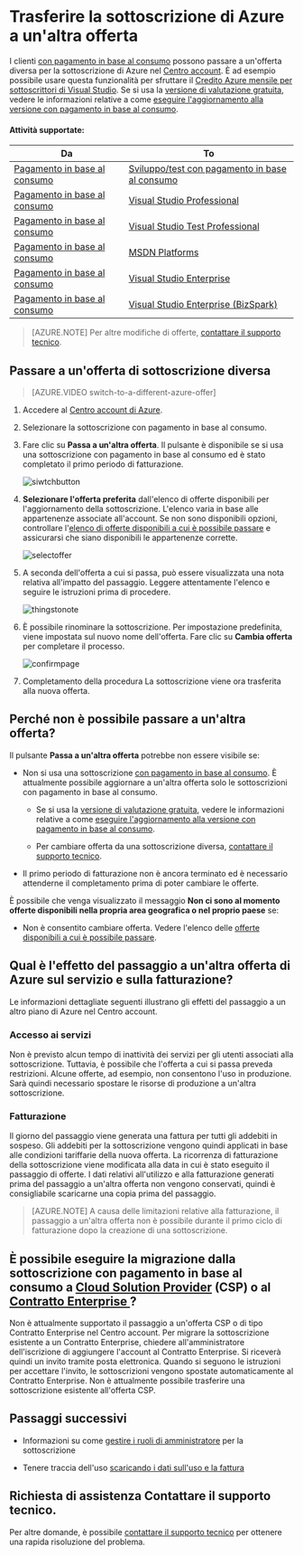<properties
    pageTitle="Trasferire la sottoscrizione di Azure a un'altra offerta | Microsoft Azure"
    description="Informazioni su come modificare la sottoscrizione di Azure e passare a un'offerta diversa tramite il portale di gestione della sottoscrizione"
    services=""
    documentationCenter=""
    authors="genlin"
    manager="mbaldwin"
    editor=""
    tags="billing,top-support-issue"/>

<tags
    ms.service="billing"
    ms.workload="na"
    ms.tgt_pltfrm="na"
    ms.devlang="na"
    ms.topic="article"
    ms.date="09/30/2016"
    ms.author="genli"/>


# <a name="switch-your-azure-subscription-to-another-offer"></a>Trasferire la sottoscrizione di Azure a un'altra offerta

I clienti [con pagamento in base al consumo](https://azure.microsoft.com/offers/ms-azr-0003p/) possono passare a un'offerta diversa per la sottoscrizione di Azure nel [Centro account](https://account.windowsazure.com/Subscriptions). È ad esempio possibile usare questa funzionalità per sfruttare il [Credito Azure mensile per sottoscrittori di Visual Studio](https://azure.microsoft.com/pricing/member-offers/msdn-benefits-details/). Se si usa la [versione di valutazione gratuita](https://azure.microsoft.com/free/), vedere le informazioni relative a come [eseguire l'aggiornamento alla versione con pagamento in base al consumo](billing-buy-sign-up-azure-subscription.md#upgrade-azure-free-trial-to-pay-as-you-go).

#### <a name="what's-supported:"></a>Attività supportate:

| Da                                                              | To                                                                                      |
|-------------------------------------------------------------------|-----------------------------------------------------------------------------------------|
| [Pagamento in base al consumo](https://azure.microsoft.com/offers/ms-azr-0003p/) | [Sviluppo/test con pagamento in base al consumo](https://azure.microsoft.com/offers/ms-azr-0023p/)              |                  |
| [Pagamento in base al consumo](https://azure.microsoft.com/offers/ms-azr-0003p/) | [Visual Studio Professional](https://azure.microsoft.com/offers/ms-azr-0059p/)          |
| [Pagamento in base al consumo](https://azure.microsoft.com/offers/ms-azr-0003p/) | [Visual Studio Test Professional](https://azure.microsoft.com/offers/ms-azr-0060p/)     |
| [Pagamento in base al consumo](https://azure.microsoft.com/offers/ms-azr-0003p/) | [MSDN Platforms](https://azure.microsoft.com/offers/ms-azr-0062p/)                      |
| [Pagamento in base al consumo](https://azure.microsoft.com/offers/ms-azr-0003p/) | [Visual Studio Enterprise](https://azure.microsoft.com/offers/ms-azr-0063p/)            |
| [Pagamento in base al consumo](https://azure.microsoft.com/offers/ms-azr-0003p/) | [Visual Studio Enterprise (BizSpark)](https://azure.microsoft.com/offers/ms-azr-0064p/) |

> [AZURE.NOTE] Per altre modifiche di offerte, [contattare il supporto tecnico](https://portal.azure.com/?#blade/Microsoft_Azure_Support/HelpAndSupportBlade).
    
## <a name="switch-subscription-offer"></a>Passare a un'offerta di sottoscrizione diversa

> [AZURE.VIDEO switch-to-a-different-azure-offer]

1.  Accedere al [Centro account di Azure](https://account.windowsazure.com/Subscriptions).

2.  Selezionare la sottoscrizione con pagamento in base al consumo.

3.  Fare clic su **Passa a un'altra offerta**. Il pulsante è disponibile se si usa una sottoscrizione con pagamento in base al consumo ed è stato completato il primo periodo di fatturazione.

    ![siwtchbutton](./media/billing-how-to-switch-azure-offer/switchbutton.png)
    
4.  **Selezionare l'offerta preferita** dall'elenco di offerte disponibili per l'aggiornamento della sottoscrizione. L'elenco varia in base alle appartenenze associate all'account. Se non sono disponibili opzioni, controllare l'[elenco di offerte disponibili a cui è possibile passare](#whats-supported) e assicurarsi che siano disponibili le appartenenze corrette. 

    ![selectoffer](./media/billing-how-to-switch-azure-offer/selectoffer.png)

5.  A seconda dell'offerta a cui si passa, può essere visualizzata una nota relativa all'impatto del passaggio. Leggere attentamente l'elenco e seguire le istruzioni prima di procedere.

    ![thingstonote](./media/billing-how-to-switch-azure-offer/thingstonote.png)

6.  È possibile rinominare la sottoscrizione. Per impostazione predefinita, viene impostata sul nuovo nome dell'offerta. Fare clic su **Cambia offerta** per completare il processo.

    ![confirmpage](./media/billing-how-to-switch-azure-offer/confirmpage.png)

7.  Completamento della procedura La sottoscrizione viene ora trasferita alla nuova offerta.

## <a name="why-can't-i-switch-offers?"></a>Perché non è possibile passare a un'altra offerta?

Il pulsante **Passa a un'altra offerta** potrebbe non essere visibile se:

- Non si usa una sottoscrizione [con pagamento in base al consumo](https://azure.microsoft.com/offers/ms-azr-0003p/). È attualmente possibile aggiornare a un'altra offerta solo le sottoscrizioni con pagamento in base al consumo.

    - Se si usa la [versione di valutazione gratuita](https://azure.microsoft.com/free/), vedere le informazioni relative a come [eseguire l'aggiornamento alla versione con pagamento in base al consumo](billing-buy-sign-up-azure-subscription.md#upgrade-azure-free-trial-to-pay-as-you-go).

    - Per cambiare offerta da una sottoscrizione diversa, [contattare il supporto tecnico](https://portal.azure.com/?#blade/Microsoft_Azure_Support/HelpAndSupportBlade).

- Il primo periodo di fatturazione non è ancora terminato ed è necessario attenderne il completamento prima di poter cambiare le offerte.

È possibile che venga visualizzato il messaggio **Non ci sono al momento offerte disponibili nella propria area geografica o nel proprio paese** se:

- Non è consentito cambiare offerta. Vedere l'elenco delle [offerte disponibili a cui è possibile passare](#whats-supported).

## <a name="what-does-switching-azure-offers-do-to-my-service-and-billing?"></a>Qual è l'effetto del passaggio a un'altra offerta di Azure sul servizio e sulla fatturazione?

Le informazioni dettagliate seguenti illustrano gli effetti del passaggio a un altro piano di Azure nel Centro account.

### <a name="access-to-services"></a>Accesso ai servizi

Non è previsto alcun tempo di inattività dei servizi per gli utenti associati alla sottoscrizione. Tuttavia, è possibile che l'offerta a cui si passa preveda restrizioni. Alcune offerte, ad esempio, non consentono l'uso in produzione. Sarà quindi necessario spostare le risorse di produzione a un'altra sottoscrizione.

### <a name="billing"></a>Fatturazione

Il giorno del passaggio viene generata una fattura per tutti gli addebiti in sospeso. Gli addebiti per la sottoscrizione vengono quindi applicati in base alle condizioni tariffarie della nuova offerta. La ricorrenza di fatturazione della sottoscrizione viene modificata alla data in cui è stato eseguito il passaggio di offerte. I dati relativi all'utilizzo e alla fatturazione generati prima del passaggio a un'altra offerta non vengono conservati, quindi è consigliabile scaricarne una copia prima del passaggio.

> [AZURE.NOTE] A causa delle limitazioni relative alla fatturazione, il passaggio a un'altra offerta non è possibile durante il primo ciclo di fatturazione dopo la creazione di una sottoscrizione.

## <a name="can-i-migrate-from-pay-as-you-go-to-[cloud-solution-provider](https://partner.microsoft.com/solutions/cloud-reseller-overview)-(csp)-or-[enterprise-agreement](https://azure.microsoft.com/pricing/enterprise-agreement/)-(ea)?"></a>È possibile eseguire la migrazione dalla sottoscrizione con pagamento in base al consumo a [Cloud Solution Provider](https://partner.microsoft.com/Solutions/cloud-reseller-overview) (CSP) o al [Contratto Enterprise ](https://azure.microsoft.com/pricing/enterprise-agreement/)?

Non è attualmente supportato il passaggio a un'offerta CSP o di tipo Contratto Enterprise nel Centro account. Per migrare la sottoscrizione esistente a un Contratto Enterprise, chiedere all'amministratore dell'iscrizione di aggiungere l'account al Contratto Enterprise. Si riceverà quindi un invito tramite posta elettronica. Quando si seguono le istruzioni per accettare l'invito, le sottoscrizioni vengono spostate automaticamente al Contratto Enterprise. Non è attualmente possibile trasferire una sottoscrizione esistente all'offerta CSP.

## <a name="next-steps"></a>Passaggi successivi

- Informazioni su come [gestire i ruoli di amministratore](billing-add-change-azure-subscription-administrator.md) per la sottoscrizione

- Tenere traccia dell'uso [scaricando i dati sull'uso e la fattura](billing-download-azure-invoice-daily-usage-date.md)

## <a name="need-help?-contact-support."></a>Richiesta di assistenza Contattare il supporto tecnico.

Per altre domande, è possibile [contattare il supporto tecnico](https://portal.azure.com/?#blade/Microsoft_Azure_Support/HelpAndSupportBlade) per ottenere una rapida risoluzione del problema.



<!--HONumber=Oct16_HO2-->


